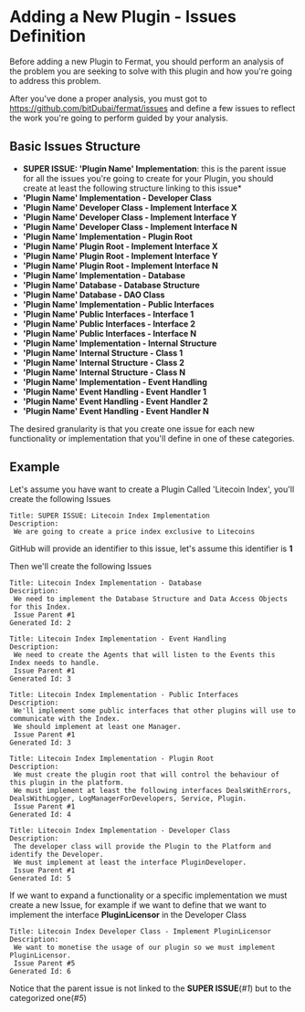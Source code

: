 # Adding a New Plugin - Issues Definition

Before adding a new Plugin to Fermat, you should perform an analysis of the problem you are seeking to solve with this plugin and how you're going to address this problem.

After you've done a proper analysis, you must got to https://github.com/bitDubai/fermat/issues and define a few issues to reflect the work you're going to perform guided by your analysis.

## Basic Issues Structure

* **SUPER ISSUE: 'Plugin Name' Implementation**: this is the parent issue for all the issues you're going to create for your Plugin, you should create at least the following structure linking to this issue* 
 * **'Plugin Name' Implementation - Developer Class**
  * **'Plugin Name' Developer Class - Implement Interface X**
  * **'Plugin Name' Developer Class - Implement Interface Y**
  * **'Plugin Name' Developer Class - Implement Interface N**
 * **'Plugin Name' Implementation - Plugin Root**
  * **'Plugin Name' Plugin Root - Implement Interface X**
  * **'Plugin Name' Plugin Root - Implement Interface Y**
  * **'Plugin Name' Plugin Root - Implement Interface N**
 * **'Plugin Name' Implementation - Database**
  * **'Plugin Name' Database - Database Structure**
  * **'Plugin Name' Database - DAO Class**
 * **'Plugin Name' Implementation - Public Interfaces**
  * **'Plugin Name' Public Interfaces - Interface 1**
  * **'Plugin Name' Public Interfaces - Interface 2**
  * **'Plugin Name' Public Interfaces - Interface N**
 * **'Plugin Name' Implementation - Internal Structure**
  * **'Plugin Name' Internal Structure - Class 1**
  * **'Plugin Name' Internal Structure - Class 2**
  * **'Plugin Name' Internal Structure - Class N**
  * **'Plugin Name' Implementation - Event Handling**
  * **'Plugin Name' Event Handling - Event Handler 1**
  * **'Plugin Name' Event Handling - Event Handler 2**
  * **'Plugin Name' Event Handling - Event Handler N**
 

The desired granularity is that you create one issue for each new functionality or implementation that you'll define in one of these categories.  

## Example

Let's assume you have want to create a Plugin Called 'Litecoin Index', you'll create the following Issues 
```
Title: SUPER ISSUE: Litecoin Index Implementation
Description: 
 We are going to create a price index exclusive to Litecoins
```
GitHub will provide an identifier to this issue, let's assume this identifier is **1**
 
Then we'll create the following Issues
```
Title: Litecoin Index Implementation - Database
Description: 
 We need to implement the Database Structure and Data Access Objects for this Index. 
 Issue Parent #1
Generated Id: 2
```

```
Title: Litecoin Index Implementation - Event Handling
Description: 
 We need to create the Agents that will listen to the Events this Index needs to handle. 
 Issue Parent #1
Generated Id: 3
```

```
Title: Litecoin Index Implementation - Public Interfaces
Description: 
 We'll implement some public interfaces that other plugins will use to communicate with the Index. 
 We should implement at least one Manager. 
 Issue Parent #1
Generated Id: 3
```

```
Title: Litecoin Index Implementation - Plugin Root
Description: 
 We must create the plugin root that will control the behaviour of this plugin in the platform. 
 We must implement at least the following interfaces DealsWithErrors, DealsWithLogger, LogManagerForDevelopers, Service, Plugin. 
 Issue Parent #1
Generated Id: 4
```

```
Title: Litecoin Index Implementation - Developer Class
Description:
 The developer class will provide the Plugin to the Platform and identify the Developer. 
 We must implement at least the interface PluginDeveloper.
 Issue Parent #1
Generated Id: 5
```
If we want to expand a functionality or a specific implementation we must create a new Issue, for example if we want to define that we want to implement the interface **PluginLicensor** in the Developer Class
```
Title: Litecoin Index Developer Class - Implement PluginLicensor
Description: 
 We want to monetise the usage of our plugin so we must implement PluginLicensor. 
 Issue Parent #5
Generated Id: 6
```
Notice that the parent issue is not linked to the **SUPER ISSUE**(*#1*) but to the categorized one(*#5*)
